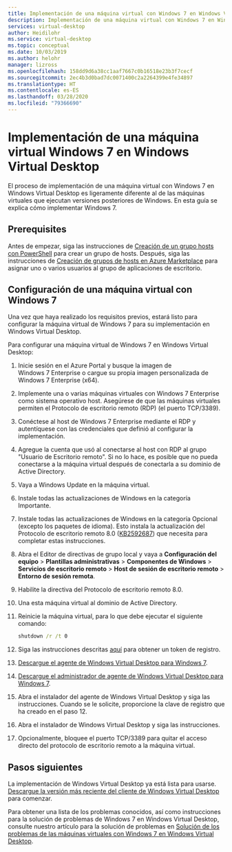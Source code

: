 ```yaml
---
title: Implementación de una máquina virtual con Windows 7 en Windows Virtual Desktop (Azure)
description: Implementación de una máquina virtual con Windows 7 en Windows Virtual Desktop.
services: virtual-desktop
author: Heidilohr
ms.service: virtual-desktop
ms.topic: conceptual
ms.date: 10/03/2019
ms.author: helohr
manager: lizross
ms.openlocfilehash: 158dd9d6a38cc1aaf7667c0b16518e23b3f7cecf
ms.sourcegitcommit: 2ec4b3d0bad7dc0071400c2a2264399e4fe34897
ms.translationtype: HT
ms.contentlocale: es-ES
ms.lasthandoff: 03/28/2020
ms.locfileid: "79366690"
---
```

# <a name="deploy-a-windows-7-virtual-machine-on-windows-virtual-desktop"></a>Implementación de una máquina virtual Windows 7 en Windows Virtual Desktop

El proceso de implementación de una máquina virtual con Windows 7 en Windows Virtual Desktop es ligeramente diferente al de las máquinas virtuales que ejecutan versiones posteriores de Windows. En esta guía se explica cómo implementar Windows 7.

## <a name="prerequisites"></a>Prerequisites

Antes de empezar, siga las instrucciones de [Creación de un grupo hosts con PowerShell](create-host-pools-powershell.md) para crear un grupo de hosts. Después, siga las instrucciones de [Creación de grupos de hosts en Azure Marketplace](create-host-pools-azure-marketplace.md#optional-assign-additional-users-to-the-desktop-application-group) para asignar uno o varios usuarios al grupo de aplicaciones de escritorio.

## <a name="configure-a-windows-7-virtual-machine"></a>Configuración de una máquina virtual con Windows 7

Una vez que haya realizado los requisitos previos, estará listo para configurar la máquina virtual de Windows 7 para su implementación en Windows Virtual Desktop.

Para configurar una máquina virtual de Windows 7 en Windows Virtual Desktop:

1. Inicie sesión en el Azure Portal y busque la imagen de Windows 7 Enterprise o cargue su propia imagen personalizada de Windows 7 Enterprise (x64).  
2. Implemente una o varias máquinas virtuales con Windows 7 Enterprise como sistema operativo host. Asegúrese de que las máquinas virtuales permiten el Protocolo de escritorio remoto (RDP) (el puerto TCP/3389).
3. Conéctese al host de Windows 7 Enterprise mediante el RDP y autentíquese con las credenciales que definió al configurar la implementación. 
4. Agregue la cuenta que usó al conectarse al host con RDP al grupo "Usuario de Escritorio remoto". Si no lo hace, es posible que no pueda conectarse a la máquina virtual después de conectarla a su dominio de Active Directory.
5. Vaya a Windows Update en la máquina virtual.
6. Instale todas las actualizaciones de Windows en la categoría Importante.
7. Instale todas las actualizaciones de Windows en la categoría Opcional (excepto los paquetes de idioma). Esto instala la actualización del Protocolo de escritorio remoto 8.0 ([KB2592687](https://www.microsoft.com/download/details.aspx?id=35387)) que necesita para completar estas instrucciones.
8. Abra el Editor de directivas de grupo local y vaya a **Configuración del equipo** > **Plantillas administrativas** > **Componentes de Windows** > **Servicios de escritorio remoto** > **Host de sesión de escritorio remoto** > **Entorno de sesión remota**.
9. Habilite la directiva del Protocolo de escritorio remoto 8.0.
10. Una esta máquina virtual al dominio de Active Directory.
11. Reinicie la máquina virtual, para lo que debe ejecutar el siguiente comando:
    
     ```cmd
     shutdown /r /t 0
     ```
    
12. Siga las instrucciones descritas [aquí](/powershell/module/windowsvirtualdesktop/export-rdsregistrationinfo/) para obtener un token de registro.
13. [Descargue el agente de Windows Virtual Desktop para Windows 7](https://query.prod.cms.rt.microsoft.com/cms/api/am/binary/RE3JZCm).
14. [Descargue el administrador de agente de Windows Virtual Desktop para Windows 7](https://query.prod.cms.rt.microsoft.com/cms/api/am/binary/RE3K2e3).
15. Abra el instalador del agente de Windows Virtual Desktop y siga las instrucciones. Cuando se le solicite, proporcione la clave de registro que ha creado en el paso 12.
16. Abra el instalador de Windows Virtual Desktop y siga las instrucciones.
17. Opcionalmente, bloquee el puerto TCP/3389 para quitar el acceso directo del protocolo de escritorio remoto a la máquina virtual.

## <a name="next-steps"></a>Pasos siguientes

La implementación de Windows Virtual Desktop ya está lista para usarse. [Descargue la versión más reciente del cliente de Windows Virtual Desktop](https://aka.ms/wvd/clients/windows) para comenzar.

Para obtener una lista de los problemas conocidos, así como instrucciones para la solución de problemas de Windows 7 en Windows Virtual Desktop, consulte nuestro artículo para la solución de problemas en [Solución de los problemas de las máquinas virtuales con Windows 7 en Windows Virtual Desktop](troubleshoot-windows-7-vm.md).
